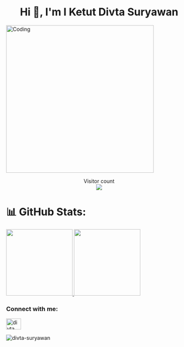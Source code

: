 <h1 align="center">Hi 👋, I'm I Ketut Divta Suryawan</h1>
<img align="center" alt="Coding" width="400" src="https://media.tenor.com/rePDfDWO3XoAAAAd/hacking.gif">
<p align="center"> 
  Visitor count<br>
  <img src="https://profile-counter.glitch.me/Divta-Suryawan/count.svg" />
</p>

# 📊 GitHub Stats:

<p align="left">
<a href="https://github.com/Divta-Suryawan">
  <img height="180em" src="https://github-readme-stats-eight-theta.vercel.app/api?username=Divta-Suryawan&show_icons=true&theme=radical&include_all_commits=true&count_private=true"/>
  <img height="180em" src="https://github-readme-stats-eight-theta.vercel.app/api/top-langs/?username=Divta-Suryawan&layout=compact&langs_count=8&theme=radical"/>
</a>
</p>

<h3 align="left">Connect with me:</h3>
<p align="left">
<a href="https://instagram.com/divta_" target="blank"><img align="center" src="https://raw.githubusercontent.com/rahuldkjain/github-profile-readme-generator/master/src/images/icons/Social/instagram.svg" alt="divta_" height="30" width="40" /></a>
</p>
<p><img align="center" src="https://github-readme-streak-stats.herokuapp.com/?user=divta-suryawan&" alt="divta-suryawan" /></p>
